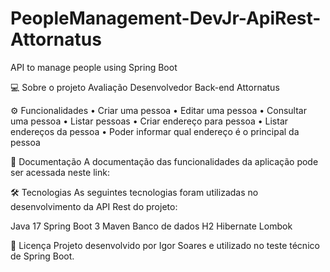 # PeopleManagement-DevJr-ApiRest-Attornatus
API to manage people using Spring Boot

💻 Sobre o projeto
Avaliação Desenvolvedor Back-end Attornatus

⚙️ Funcionalidades
•	Criar uma pessoa
•	Editar uma pessoa
•	Consultar uma pessoa
•	Listar pessoas
•	Criar endereço para pessoa
•	Listar endereços da pessoa
•	Poder informar qual endereço é o principal da pessoa

📄 Documentação
A documentação das funcionalidades da aplicação pode ser acessada neste link: 

🛠 Tecnologias
As seguintes tecnologias foram utilizadas no desenvolvimento da API Rest do projeto:

Java 17
Spring Boot 3
Maven
Banco de dados H2
Hibernate
Lombok

📝 Licença
Projeto desenvolvido por Igor Soares e utilizado no teste técnico de Spring Boot.


